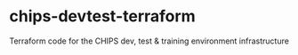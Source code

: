 # chips-devtest-terraform
Terraform code for the CHIPS dev, test &amp; training environment infrastructure
